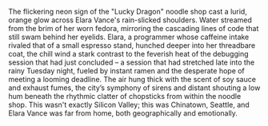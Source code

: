 The flickering neon sign of the "Lucky Dragon" noodle shop cast a lurid, orange glow across Elara Vance's rain-slicked shoulders.  Water streamed from the brim of her worn fedora, mirroring the cascading lines of code that still swam behind her eyelids.  Elara, a programmer whose caffeine intake rivaled that of a small espresso stand, hunched deeper into her threadbare coat, the chill wind a stark contrast to the feverish heat of the debugging session that had just concluded – a session that had stretched late into the rainy Tuesday night, fueled by instant ramen and the desperate hope of meeting a looming deadline.  The air hung thick with the scent of soy sauce and exhaust fumes, the city’s symphony of sirens and distant shouting a low hum beneath the rhythmic clatter of chopsticks from within the noodle shop. This wasn't exactly Silicon Valley; this was Chinatown, Seattle, and Elara Vance was far from home, both geographically and emotionally.
